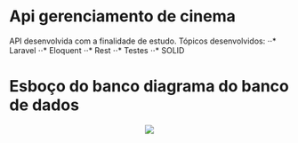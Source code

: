 # Api gerenciamento de cinema
  API desenvolvida com a finalidade de estudo.
  Tópicos desenvolvidos:
  ⋅⋅* Laravel
  ⋅⋅* Eloquent
  ⋅⋅* Rest
  ⋅⋅* Testes
  ⋅⋅* SOLID

# Esboço do banco diagrama do banco de dados
<div align="center">
    <img src="![cine-laravelson](https://user-images.githubusercontent.com/32683639/164355614-9b477a25-445d-4e5f-853e-53146b1860db.jpg)"/>
</div>

